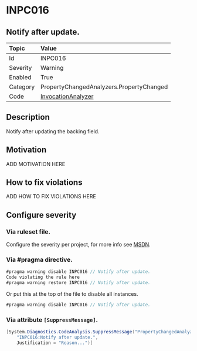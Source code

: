 # INPC016
## Notify after update.

| Topic    | Value
| :--      | :--
| Id       | INPC016
| Severity | Warning
| Enabled  | True
| Category | PropertyChangedAnalyzers.PropertyChanged
| Code     | [InvocationAnalyzer](https://github.com/DotNetAnalyzers/PropertyChangedAnalyzers/blob/master/PropertyChangedAnalyzers/Analyzers/InvocationAnalyzer.cs)

## Description

Notify after updating the backing field.

## Motivation

ADD MOTIVATION HERE

## How to fix violations

ADD HOW TO FIX VIOLATIONS HERE

<!-- start generated config severity -->
## Configure severity

### Via ruleset file.

Configure the severity per project, for more info see [MSDN](https://msdn.microsoft.com/en-us/library/dd264949.aspx).

### Via #pragma directive.
```C#
#pragma warning disable INPC016 // Notify after update.
Code violating the rule here
#pragma warning restore INPC016 // Notify after update.
```

Or put this at the top of the file to disable all instances.
```C#
#pragma warning disable INPC016 // Notify after update.
```

### Via attribute `[SuppressMessage]`.

```C#
[System.Diagnostics.CodeAnalysis.SuppressMessage("PropertyChangedAnalyzers.PropertyChanged", 
    "INPC016:Notify after update.", 
    Justification = "Reason...")]
```
<!-- end generated config severity -->